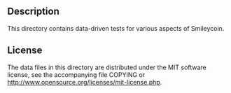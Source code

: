 Description
------------

This directory contains data-driven tests for various aspects of Smileycoin.

License
--------

The data files in this directory are distributed under the MIT software
license, see the accompanying file COPYING or
http://www.opensource.org/licenses/mit-license.php.

